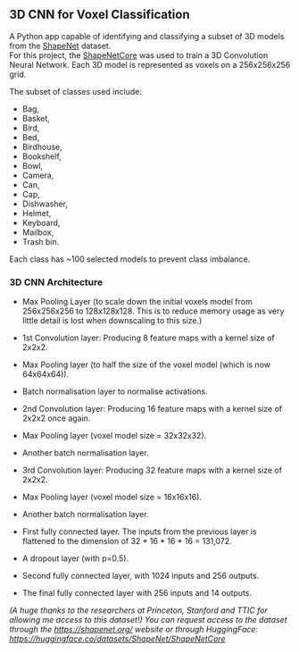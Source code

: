 ## 3D CNN for Voxel Classification

A Python app capable of identifying and classifying a subset of 3D models from the [ShapeNet](https://shapenet.org/) dataset.  
For this project, the [ShapeNetCore](https://huggingface.co/datasets/ShapeNet/ShapeNetCore) was used to train a 3D Convolution Neural Network. Each 3D model is represented as voxels on a 256x256x256 grid. 

The subset of classes used include:
- Bag,
- Basket,
- Bird, 
- Bed,
- Birdhouse,
- Bookshelf,
- Bowl,
- Camera,
- Can,
- Cap,
- Dishwasher,
- Helmet,
- Keyboard,
- Mailbox,
- Trash bin.

Each class has ~100 selected models to prevent class imbalance.

### 3D CNN Architecture
- Max Pooling Layer (to scale down the initial voxels model from 256x256x256 to 128x128x128. This is to reduce memory usage as very little detail is lost when downscaling to this size.)  
- 1st Convolution layer: Producing 8 feature maps with a kernel size of 2x2x2.  
- Max Pooling layer (to half the size of the voxel model (which is now 64x64x64)).
- Batch normalisation layer to normalise activations.

- 2nd Convolution layer: Producing 16 feature maps with a kernel size of 2x2x2 once again.
- Max Pooling layer (voxel model size = 32x32x32).
- Another batch normalisation layer.

- 3rd Convolution layer: Producing 32 feature maps with a kernel size of 2x2x2.
- Max Pooling layer (voxel model size = 16x16x16).
- Another batch normalisation layer.

- First fully connected layer. The inputs from the previous layer is flattened to the dimension of 32 * 16 * 16 * 16 = 131,072.
- A dropout layer (with p=0.5).
- Second fully connected layer, with 1024 inputs and 256 outputs.
- The final fully connected layer with 256 inputs and 14 outputs.

_(A huge thanks to the researchers at Princeton, Stanford and TTIC for allowing me access to this dataset!) You can request access to the dataset through the https://shapenet.org/ website or through HuggingFace: https://huggingface.co/datasets/ShapeNet/ShapeNetCore_